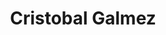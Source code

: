 ---
# Display name
title: "Cristobal Galmez"

# Username (this should match the folder name)
authors:
- galmez-cristobal

# Is this the primary user of the site?
superuser: false

# Role/position
role: MS Civil Engineering 2021

# Organizations/Affiliations
organizations:
- name: Universidad Tecnica Federico Santa Maria
  url: ""

# Enter email to display Gravatar (if Gravatar enabled in Config)
email: ""
  
# Organizational groups that you belong to (for People widget)
#   Set this to `[]` or comment out if you are not using People widget.  
user_groups:
- Alumni

# Research topic
interests:
- Real-time hybrid simulation
- Adaptive compensation
- Stability analysis

---